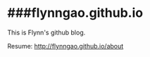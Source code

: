 ###flynngao.github.io
==================

This is Flynn's github blog.


Resume: http://flynngao.github.io/about
